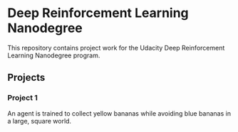# Deep Reinforcement Learning Nanodegree

This repository contains project work for the Udacity Deep Reinforcement Learning Nanodegree program.

## Projects

### Project 1

An agent is trained to collect yellow bananas while avoiding blue bananas in a large, square world.
